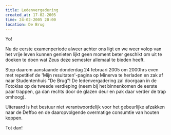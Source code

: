 ```yaml
---
title: Ledenvergadering
created_at: 17-02-2005
time: 24-02-2005 20:00
location: De Brug
---
```


Yo!

Nu de eerste examenperiode alweer achter ons ligt en we weer volop van het vrije leven kunnen genieten lijkt geen moment beter geschikt om uit te doeken te doen wat Zeus deze semester allemaal te bieden heeft.

Stop daarom aanstaande donderdag 24 februari 2005 om 2000hrs even met repetitief de 'Mijn resultaten'-pagina op Minerva te herladen en zak af naar Studentenhuis "De Brug"! De ledenvergadering zal doorgaan in de Fotoklas op de tweede verdieping (neem bij het binnenkomen de eerste paar trappen, ga dan rechts door de glazen deur en pak daar verder de trap omhoog).

Uiteraard is het bestuur niet verantwoordelijk voor het gebeurlijke afzakken naar de Deffoo en de daaropvolgende overmatige consumtie van houten koppen.

Tot dan!